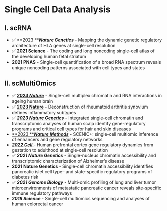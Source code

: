 # Single Cell Data Analysis

## I. scRNA

* ✅ **2023 **_**Nature Genetics**_ - Mapping the dynamic genetic regulatory architecture of HLA genes at single-cell resolution&#x20;
* ✅ [**2021 Science**](https://www.science.org/doi/10.1126/science.abf5759) - The coding and long noncoding single-cell atlas of the developing human fetal striatum
* **2021 PNAS** - Single-cell quantiﬁcation of a broad RNA spectrum reveals unique noncoding patterns associated with cell types and states

## II. scMultiOmics

* ✅ [_**2024 Nature**_](https://www.nature.com/articles/s41586-024-07239-w) **-** Single-cell multiplex chromatin and RNA interactions in ageing human brain
* ✅ [**2023 Nature**](https://www.nature.com/articles/s41586-023-06708-y) - Deconstruction of rheumatoid arthritis synovium defines inflammatory subtypes
* ✅  [_**2023 Nature Genetics**_](https://www.nature.com/articles/s41588-023-01445-4) - Integrated single-cell chromatin and transcriptomic analyses of human scalp identify gene-regulatory programs and critical cell types for hair and skin diseases
* [**2023 **_**Nature Methods**_](https://www.nature.com/articles/s41592-023-01938-4) - SCENIC+: single-cell multiomic inference of enhancers and gene regulatory networks
* [_**2022 Cell**_ ](https://pubmed.ncbi.nlm.nih.gov/36318921/)- Human prefrontal cortex gene regulatory dynamics from gestation to adulthood at single-cell resolution
* ✅  _**2021 Nature Genetics**_ - Single-nucleus chromatin accessibility and transcriptomic characterization of Alzheimer’s disease&#x20;
* **2021 Nature Genetics** - Single-cell chromatin accessibility identifies pancreatic islet cell type– and state-specific regulatory programs of diabetes risk
* ✅  _**2021 Genome Biology**_ - Multi-omic profiling of lung and liver tumor microenvironments of metastatic pancreatic cancer reveals site-specific immune regulatory pathways
* _**2018 Science**_ - Single-cell multiomics sequencing and analyses of human colorectal cancer



